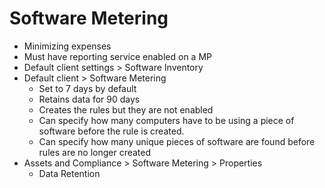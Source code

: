 # Software Metering

- Minimizing expenses
- Must have reporting service enabled on a MP
- Default client settings > Software Inventory
- Default client > Software Metering
  - Set to 7 days by default
  - Retains data for 90 days
  - Creates the rules but they are not enabled
  - Can specify how many computers have to be using a piece of software before the rule is created.
  - Can specify how many unique pieces of software are found before rules are no longer created
- Assets and Compliance > Software Metering > Properties
  - Data Retention
